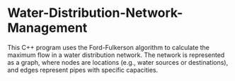 # Water-Distribution-Network-Management
This C++ program uses the Ford-Fulkerson algorithm to calculate the maximum flow in a water distribution network. The network is represented as a graph, where nodes are locations (e.g., water sources or destinations), and edges represent pipes with specific capacities.
